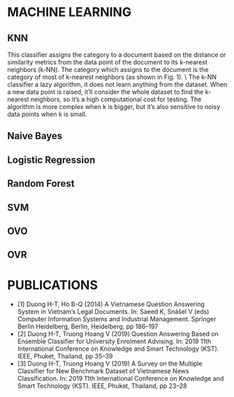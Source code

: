 # MACHINE LEARNING

## KNN
This classifier assigns the category to a document based on the distance or similarity metrics from the data point of the document to its k-nearest neighbors (k-NN). The category which assigns to the document is the category of most of k-nearest neighbors (as shown in Fig. 1). \\
The k-NN classifier a lazy algorithm, it does not learn anything from the dataset. When a new data point is raised, it’ll consider the whole dataset to find the k-nearest neighbors, so it’s a high computational cost for testing. The algorithm is more complex when k is bigger, but it’s also sensitive to noisy data points when k is small.
## Naive Bayes
## Logistic Regression
## Random Forest
## SVM
## OVO
## OVR

# PUBLICATIONS
* [1] Duong H-T, Ho B-Q (2014) A Vietnamese Question Answering System in Vietnam’s Legal Documents. In: Saeed K, Snášel V (eds) Computer Information Systems and Industrial Management. Springer Berlin Heidelberg, Berlin, Heidelberg, pp 186–197
* [2] Duong H-T, Truong Hoang V (2019) Question Answering Based on Ensemble Classifier for University Enrolment Advising. In: 2019 11th International Conference on Knowledge and Smart Technology (KST). IEEE, Phuket, Thailand, pp 35–39
* [3] Duong H-T, Truong Hoang V (2019) A Survey on the Multiple Classifier for New Benchmark Dataset of Vietnamese News Classification. In: 2019 11th International Conference on Knowledge and Smart Technology (KST). IEEE, Phuket, Thailand, pp 23–28
